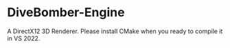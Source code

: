 # DiveBomber-Engine
A DirectX12 3D Renderer.
Please install CMake when you ready to compile it in VS 2022.
